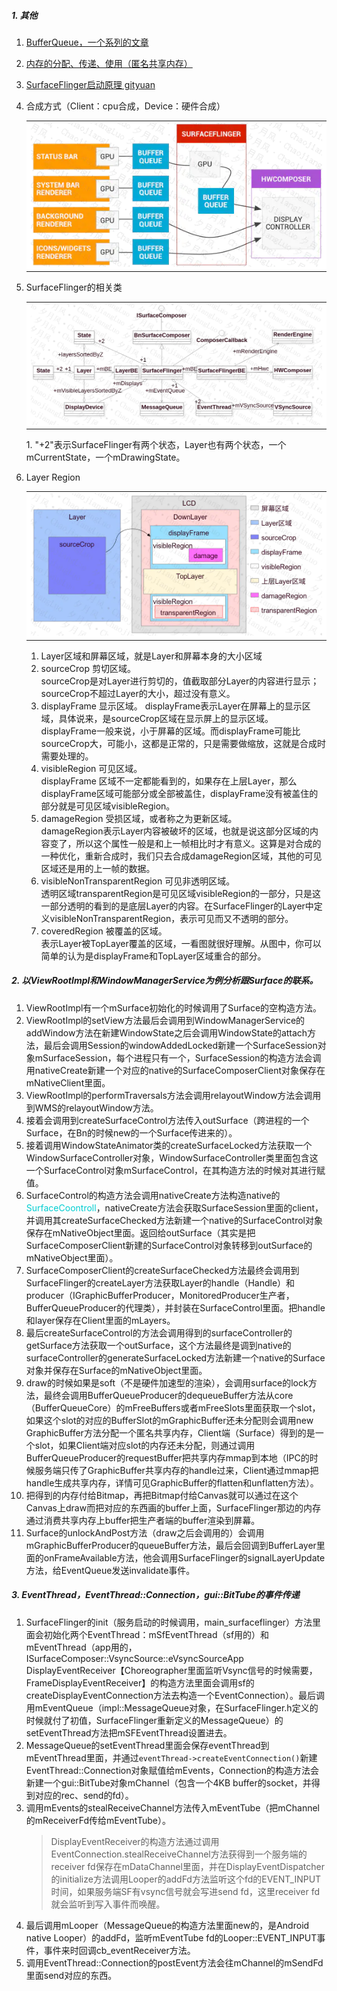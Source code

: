 ##### 1. 其他
1. [BufferQueue，一个系列的文章](https://zhuanlan.zhihu.com/p/62813895)
2. [内存的分配、传递、使用（匿名共享内存）](https://www.jianshu.com/p/2fb8cc9e63cb)
3. [SurfaceFlinger启动原理 gityuan](http://gityuan.com/2017/02/11/surface_flinger/)
4. 合成方式（Client：cpu合成，Device：硬件合成）
    <table><tr><td bgcolor=white><img src="../MdPicture/18.webp"/></td></tr></table>
5. SurfaceFlinger的相关类
    <table><tr><td bgcolor=white><img src="../MdPicture/19.webp"/></td></tr></table>
    1. "+2"表示SurfaceFlinger有两个状态，Layer也有两个状态，一个mCurrentState，一个mDrawingState。
6. Layer Region
    <table><tr><td bgcolor=white><img src="../MdPicture/20.webp"/></td></tr></table>

    1. Layer区域和屏幕区域，就是Layer和屏幕本身的大小区域
    2. sourceCrop 剪切区域。</br>sourceCrop是对Layer进行剪切的，值截取部分Layer的内容进行显示；sourceCrop不超过Layer的大小，超过没有意义。
    3. displayFrame 显示区域。
displayFrame表示Layer在屏幕上的显示区域，具体说来，是sourceCrop区域在显示屏上的显示区域。displayFrame一般来说，小于屏幕的区域。而displayFrame可能比sourceCrop大，可能小，这都是正常的，只是需要做缩放，这就是合成时需要处理的。
    4. visibleRegion 可见区域。</br> displayFrame 区域不一定都能看到的，如果存在上层Layer，那么displayFrame区域可能部分或全部被盖住，displayFrame没有被盖住的部分就是可见区域visibleRegion。
    5. damageRegion 受损区域，或者称之为更新区域。</br> damageRegion表示Layer内容被破坏的区域，也就是说这部分区域的内容变了，所以这个属性一般是和上一帧相比时才有意义。这算是对合成的一种优化，重新合成时，我们只去合成damageRegion区域，其他的可见区域还是用的上一帧的数据。
    6. visibleNonTransparentRegion 可见非透明区域。</br> 透明区域transparentRegion是可见区域visibleRegion的一部分，只是这一部分透明的看到的是底层Layer的内容。在SurfaceFlinger的Layer中定义visibleNonTransparentRegion，表示可见而又不透明的部分。
    7. coveredRegion 被覆盖的区域。</br> 表示Layer被TopLayer覆盖的区域，一看图就很好理解。从图中，你可以简单的认为是displayFrame和TopLayer区域重合的部分。

##### 2. <span id="createsurface">以ViewRootImpl</span>和WindowManagerService为例分析跟Surface的联系。
1. ViewRootImpl有一个mSurface初始化的时候调用了Surface的空构造方法。
2. ViewRootImpl的setView方法最后会调用到WindowManagerService的addWindow方法在新建WindowState之后会调用WindowState的attach方法，最后会调用Session的windowAddedLocked新建一个SurfaceSession对象mSurfaceSession，每个进程只有一个，SurfaceSession的构造方法会调用nativeCreate新建一个对应的native的SurfaceComposerClient对象保存在mNativeClient里面。
3. ViewRootImpl的performTraversals方法会调用relayoutWindow方法会调用到WMS的relayoutWindow方法。
4. 接着会调用到createSurfaceControl方法传入outSurface（跨进程的一个Surface，在Bn的时候new的一个Surface传进来的）。
5. 接着调用WindowStateAnimator类的createSurfaceLocked方法获取一个WindowSurfaceController对象，WindowSurfaceController类里面包含这一个SurfaceControl对象mSurfaceControl，在其构造方法的时候对其进行赋值。
6. SurfaceControl的构造方法会调用nativeCreate方法构造native的<font color=#00CED1>SurfaceCoontroll</font>，nativeCreate方法会获取SurfaceSession里面的client，并调用其createSurfaceChecked方法新建一个native的SurfaceControl对象保存在mNativeObject里面。返回给outSurface（其实是把SurfaceComposerClient新建的SurfaceControl对象转移到outSurface的mNativeObject里面）。
7. SurfaceComposerClient的createSurfaceChecked方法最终会调用到SurfaceFlinger的createLayer方法获取Layer的handle（Handle）和producer（IGraphicBufferProducer，MonitoredProducer生产者，BufferQueueProducer的代理类），并封装在SurfaceControl里面。把handle和layer保存在Client里面的mLayers。
8. 最后createSurfaceControl的方法会调用得到的surfaceController的getSurface方法获取一个outSurface，这个方法最终是调到native的surfaceController的generateSurfaceLocked方法新建一个native的Surface对象并保存在Surface的mNativeObject里面。
9. draw的时候如果是soft（不是硬件加速型的渲染），会调用surface的lock方法，最终会调用BufferQueueProducer的dequeueBuffer方法从core（BufferQueueCore）的mFreeBuffers或者mFreeSlots里面获取一个slot，如果这个slot的对应的BufferSlot的mGraphicBuffer还未分配则会调用new GraphicBuffer方法分配一个匿名共享内存，Client端（Surface）得到的是一个slot，如果Client端对应slot的内存还未分配，则通过调用BufferQueueProducer的requestBuffer把共享内存mmap到本地（IPC的时候服务端只传了GraphicBuffer共享内存的handle过来，Client通过mmap把handle生成共享内存，详情可见GraphicBuffer的flatten和unflatten方法）。
10. 把得到的内存付给Bitmap，再把Bitmap付给Canvas就可以通过在这个Canvas上draw而把对应的东西画的buffer上面，SurfaceFlinger那边的内存通过消费共享内存上buffer把生产者端的buffer渲染到屏幕。
11. Surface的unlockAndPost方法（draw之后会调用的）会调用mGraphicBufferProducer的queueBuffer方法，最后会回调到BufferLayer里面的onFrameAvailable方法，他会调用SurfaceFlinger的signalLayerUpdate方法，给EventQueue发送invalidate事件。

##### 3. EventThread，EventThread::Connection，gui::BitTube的事件传递
1. SurfaceFlinger的init（服务启动的时候调用，main_surfaceflinger）方法里面会初始化两个EventThread：mSfEventThread（sf用的）和mEventThread（app用的，ISurfaceComposer::VsyncSource::eVsyncSourceApp DisplayEventReceiver【Choreographer里面监听Vsync信号的时候需要，FrameDisplayEventReceiver】的构造方法里面会调用sf的createDisplayEventConnection方法去构造一个EventConnection）。最后调用mEventQueue（impl::MessageQueue对象，在SurfaceFlinger.h定义的时候就付了初值，SurfaceFlinger重新定义的MessageQueue）的setEventThread方法把mSFEventThread设置进去。
2. MessageQueue的setEventThread里面会保存eventThread到mEventThread里面，并通过```eventThread->createEventConnection()```新建EventThread::Connection对象赋值给mEvents，Connection的构造方法会新建一个gui::BitTube对象mChannel（包含一个4KB buffer的socket，并得到对应的rec、send的fd）。
3. 调用mEvents的stealReceiveChannel方法传入mEventTube（把mChannel的mReceiverFd传给mEventTube）。
    > DisplayEventReceiver的构造方法通过调用EventConnection.stealReceiveChannel方法获得到一个服务端的receiver fd保存在mDataChannel里面，并在DisplayEventDispatcher的initialize方法调用Looper的addFd方法监听这个fd的EVENT_INPUT时间，如果服务端SF有vsync信号就会写进send fd，这里receiver fd就会监听到写入事件而唤醒。
4. 最后调用mLooper（MessageQueue的构造方法里面new的，是Android native Looper）的addFd，监听mEventTube fd的Looper::EVENT_INPUT事件，事件来时回调cb_eventReceiver方法。
5. 调用EventThread::Connection的postEvent方法会往mChannel的mSendFd里面send对应的东西。